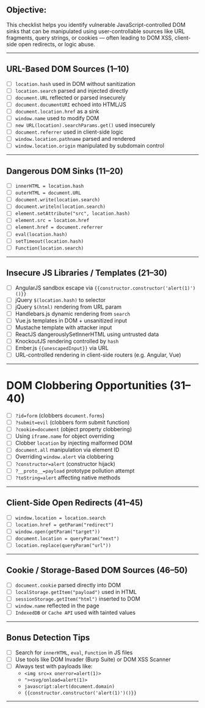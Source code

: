 
## Objective:
This checklist helps you identify vulnerable JavaScript-controlled DOM sinks that can be manipulated using user-controllable sources like URL fragments, query strings, or cookies — often leading to DOM XSS, client-side open redirects, or logic abuse.

---

## URL-Based DOM Sources (1–10)
- [ ] `location.hash` used in DOM without sanitization
- [ ] `location.search` parsed and injected directly
- [ ] `document.URL` reflected or parsed insecurely
- [ ] `document.documentURI` echoed into HTML/JS
- [ ] `document.location.href` as a sink
- [ ] `window.name` used to modify DOM
- [ ] `new URL(location).searchParams.get()` used insecurely
- [ ] `document.referrer` used in client-side logic
- [ ] `window.location.pathname` parsed and rendered
- [ ] `window.location.origin` manipulated by subdomain control

---

## Dangerous DOM Sinks (11–20)
- [ ] `innerHTML = location.hash`
- [ ] `outerHTML = document.URL`
- [ ] `document.write(location.search)`
- [ ] `document.writeln(location.search)`
- [ ] `element.setAttribute("src", location.hash)`
- [ ] `element.src = location.href`
- [ ] `element.href = document.referrer`
- [ ] `eval(location.hash)`
- [ ] `setTimeout(location.hash)`
- [ ] `Function(location.search)`

---

## Insecure JS Libraries / Templates (21–30)
- [ ] AngularJS sandbox escape via `{{constructor.constructor('alert(1)')()}}`
- [ ] jQuery `$(location.hash)` to selector
- [ ] jQuery `$(html)` rendering from URL param
- [ ] Handlebars.js dynamic rendering from `search`
- [ ] Vue.js templates in DOM + unsanitized input
- [ ] Mustache template with attacker input
- [ ] ReactJS dangerouslySetInnerHTML using untrusted data
- [ ] KnockoutJS rendering controlled by `hash`
- [ ] Ember.js `{{unescapedInput}}` via URL
- [ ] URL-controlled rendering in client-side routers (e.g. Angular, Vue)

---

# DOM Clobbering Opportunities (31–40)
- [ ] `?id=form` (clobbers `document.forms`)
- [ ] `?submit=evil` (clobbers form submit function)
- [ ] `?cookie=document` (object property clobbering)
- [ ] Using `iframe.name` for object overriding
- [ ] Clobber `location` by injecting malformed DOM
- [ ] `document.all` manipulation via element ID
- [ ] Overriding `window.alert` via clobbering
- [ ] `?constructor=alert` (constructor hijack)
- [ ] `?__proto__=payload` prototype pollution attempt
- [ ] `?toString=alert` affecting native methods

---

## Client-Side Open Redirects (41–45)
- [ ] `window.location = location.search`
- [ ] `location.href = getParam("redirect")`
- [ ] `window.open(getParam("target"))`
- [ ] `document.location = queryParam("next")`
- [ ] `location.replace(queryParam("url"))`

---

## Cookie / Storage-Based DOM Sources (46–50)
- [ ] `document.cookie` parsed directly into DOM
- [ ] `localStorage.getItem("payload")` used in HTML
- [ ] `sessionStorage.getItem("html")` inserted to DOM
- [ ] `window.name` reflected in the page
- [ ] `IndexedDB` or `Cache API` used with tainted values

---

## Bonus Detection Tips
- [ ] Search for `innerHTML`, `eval`, `Function` in JS files
- [ ] Use tools like DOM Invader (Burp Suite) or DOM XSS Scanner
- [ ] Always test with payloads like:
  - `<img src=x onerror=alert(1)>`
  - `"><svg/onload=alert(1)>`
  - `javascript:alert(document.domain)`
  - `{{constructor.constructor('alert(1)')()}}`

---
